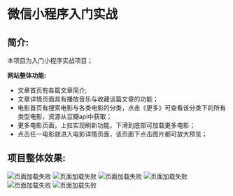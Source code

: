 # 微信小程序入门实战

简介:
---------------
本项目为入门小程序实战项目；
  
**网站整体功能:**
  * 文章首页有各篇文章简介;
  * 文章详情页面具有播放音乐与收藏该篇文章的功能；
  * 电影首页有搜索电影与各类电影的分类，点击《更多》可查看该分类下的所有类型电影，资源从豆瓣api中获取；
  * 更多电影页面，上拉实现刷新功能，下滑到底部可加载更多电影；
  * 点击任一电影就进入电影详情页面，该页面下点击图片都可放大预览；

**项目整体效果:**
-------

![页面加载失败](https://github.com/z-z-w/wx-essay-film/blob/master/images/01.png)
![页面加载失败](https://github.com/z-z-w/wx-essay-film/blob/master/images/02.png)
![页面加载失败](https://github.com/z-z-w/wx-essay-film/blob/master/images/03.png)
![页面加载失败](https://github.com/z-z-w/wx-essay-film/blob/master/images/04.png)
![页面加载失败](https://github.com/z-z-w/wx-essay-film/blob/master/images/05.png)
![页面加载失败](https://github.com/z-z-w/wx-essay-film/blob/master/images/06.png)
